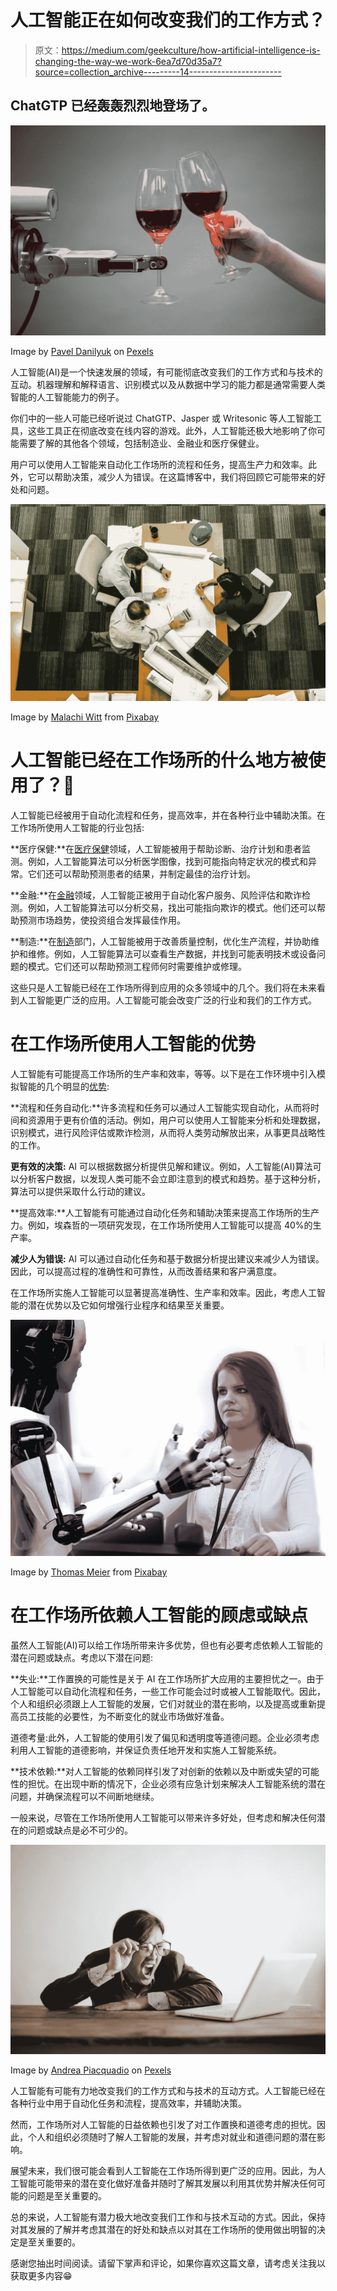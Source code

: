 # 人工智能正在如何改变我们的工作方式？

> 原文：<https://medium.com/geekculture/how-artificial-intelligence-is-changing-the-way-we-work-6ea7d70d35a7?source=collection_archive---------14----------------------->

## ChatGTP 已经轰轰烈烈地登场了。

![](img/845f4f01e7a7a4d39d9e177f4b39034e.png)

Image by [Pavel Danilyuk](https://www.pexels.com/@pavel-danilyuk/) on [Pexels](http://www.pexels.com)

人工智能(AI)是一个快速发展的领域，有可能彻底改变我们的工作方式和与技术的互动。机器理解和解释语言、识别模式以及从数据中学习的能力都是通常需要人类智能的人工智能能力的例子。

你们中的一些人可能已经听说过 ChatGTP、Jasper 或 Writesonic 等人工智能工具，这些工具正在彻底改变在线内容的游戏。此外，人工智能还极大地影响了你可能需要了解的其他各个领域，包括制造业、金融业和医疗保健业。

用户可以使用人工智能来自动化工作场所的流程和任务，提高生产力和效率。此外，它可以帮助决策，减少人为错误。在这篇博客中，我们将回顾它可能带来的好处和问题。

![](img/f2db8963d36648b513dc16b4365e6376.png)

Image by [Malachi Witt](https://pixabay.com/users/mwitt1337-889520/?utm_source=link-attribution&amp;utm_medium=referral&amp;utm_campaign=image&amp;utm_content=2284501) from [Pixabay](https://pixabay.com//?utm_source=link-attribution&amp;utm_medium=referral&amp;utm_campaign=image&amp;utm_content=2284501)

# **人工智能已经在工作场所的什么地方被使用了？**🤖

人工智能已经被用于自动化流程和任务，提高效率，并在各种行业中辅助决策。在工作场所使用人工智能的行业包括:

**医疗保健:**在[医疗保健](https://bit.ly/3WVDlWs)领域，人工智能被用于帮助诊断、治疗计划和患者监测。例如，人工智能算法可以分析医学图像，找到可能指向特定状况的模式和异常。它们还可以帮助预测患者的结果，并制定最佳的治疗计划。

**金融:**在[金融](https://bit.ly/3G8mQzK)领域，人工智能正被用于自动化客户服务、风险评估和欺诈检测。例如，人工智能算法可以分析交易，找出可能指向欺诈的模式。他们还可以帮助预测市场趋势，使投资组合发挥最佳作用。

**制造:**在[制造](https://www.themanufacturer.com/articles/ai-transforming-manufacturing/)部门，人工智能被用于改善质量控制，优化生产流程，并协助维护和维修。例如，人工智能算法可以查看生产数据，并找到可能表明技术或设备问题的模式。它们还可以帮助预测工程师何时需要维护或修理。

这些只是人工智能已经在工作场所得到应用的众多领域中的几个。我们将在未来看到人工智能更广泛的应用。人工智能可能会改变广泛的行业和我们的工作方式。

# **在工作场所使用人工智能的优势**

人工智能有可能提高工作场所的生产率和效率，等等。以下是在工作环境中引入模拟智能的几个明显的[优势](https://bit.ly/3VCMqCE):

**流程和任务自动化:**许多流程和任务可以通过人工智能实现自动化，从而将时间和资源用于更有价值的活动。例如，用户可以使用人工智能来分析和处理数据，识别模式，进行风险评估或欺诈检测，从而将人类劳动解放出来，从事更具战略性的工作。

**更有效的决策:** AI 可以根据数据分析提供见解和建议。例如，人工智能(AI)算法可以分析客户数据，以发现人类可能不会立即注意到的模式和趋势。基于这种分析，算法可以提供采取什么行动的建议。

**提高效率:**人工智能有可能通过自动化任务和辅助决策来提高工作场所的生产力。例如，埃森哲的一项研究发现，在工作场所使用人工智能可以提高 40%的生产率。

**减少人为错误:** AI 可以通过自动化任务和基于数据分析提出建议来减少人为错误。因此，可以提高过程的准确性和可靠性，从而改善结果和客户满意度。

在工作场所实施人工智能可以显著提高准确性、生产率和效率。因此，考虑人工智能的潜在优势以及它如何增强行业程序和结果至关重要。

![](img/ca6dfc83f8b3d1344baccc1a7bc407f1.png)

Image by [Thomas Meier](https://pixabay.com/users/tmeier1964-2034229/?utm_source=link-attribution&amp;utm_medium=referral&amp;utm_campaign=image&amp;utm_content=1193318) from [Pixabay](https://pixabay.com//?utm_source=link-attribution&amp;utm_medium=referral&amp;utm_campaign=image&amp;utm_content=1193318)

# **在工作场所依赖人工智能的顾虑或缺点**

虽然人工智能(AI)可以给工作场所带来许多优势，但也有必要考虑依赖人工智能的潜在问题或缺点。考虑以下潜在问题:

**失业:**工作置换的可能性是关于 AI 在工作场所扩大应用的主要担忧之一。由于人工智能可以自动化流程和任务，一些工作可能会过时或被人工智能取代。因此，个人和组织必须跟上人工智能的发展，它们对就业的潜在影响，以及提高或重新提高员工技能的必要性，为不断变化的就业市场做好准备。

道德考量:此外，人工智能的使用引发了偏见和透明度等道德问题。企业必须考虑利用人工智能的道德影响，并保证负责任地开发和实施人工智能系统。

**技术依赖:**对人工智能的依赖同样引发了对创新的依赖以及中断或失望的可能性的担忧。在出现中断的情况下，企业必须有应急计划来解决人工智能系统的潜在问题，并确保流程可以不间断地继续。

一般来说，尽管在工作场所使用人工智能可以带来许多好处，但考虑和解决任何潜在的问题或缺点是必不可少的。

![](img/c9adfbd7c513f748b2a84745e6fcfd28.png)

Image by [Andrea Piacquadio](https://www.pexels.com/@olly/) on [Pexels](http://www.pexels.com)

人工智能有可能有力地改变我们的工作方式和与技术的互动方式。人工智能已经在各种行业中用于自动化任务和流程，提高效率，并辅助决策。

然而，工作场所对人工智能的日益依赖也引发了对工作置换和道德考虑的担忧。因此，个人和组织必须随时了解人工智能的发展，并考虑对就业和道德问题的潜在影响。

展望未来，我们很可能会看到人工智能在工作场所得到更广泛的应用。因此，为人工智能可能带来的潜在变化做好准备并随时了解其发展以利用其优势并解决任何可能的问题是至关重要的。

总的来说，人工智能有潜力极大地改变我们工作和与技术互动的方式。因此，保持对其发展的了解并考虑其潜在的好处和缺点以对其在工作场所的使用做出明智的决定是至关重要的。

感谢您抽出时间阅读。请留下掌声和评论，如果你喜欢这篇文章，请考虑关注我以获取更多内容😁